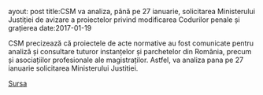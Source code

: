 ayout: post
title:CSM va analiza, până pe 27 ianuarie, solicitarea Ministerului Justiției de avizare a proiectelor privind modificarea Codurilor penale și grațierea
date:2017-01-19


CSM precizează că proiectele de acte normative au fost comunicate pentru analiză și consultare tuturor instanțelor și parchetelor din România, precum și asociațiilor profesionale ale magistraților. Astfel, va analiza pana pe 27 ianuarie solicitarea Ministerului Justitiei.


[Sursa](http://www.agerpres.ro/justitie/2017/01/19/csm-va-analiza-pana-pe-27-ianuarie-solicitarea-ministerului-justitiei-de-avizare-a-proiectelor-privind-modificarea-codurilor-penale-si-gratierea-11-15-02)
